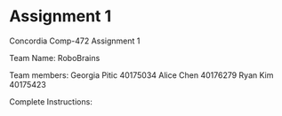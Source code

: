 # Assignment 1

Concordia Comp-472 Assignment 1

Team Name: RoboBrains

Team members:
Georgia Pitic 40175034
Alice Chen 40176279
Ryan Kim 40175423

Complete Instructions:

